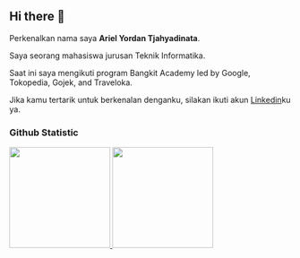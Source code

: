## Hi there 👋

Perkenalkan nama saya **Ariel Yordan Tjahyadinata**.<br>

Saya seorang mahasiswa jurusan Teknik Informatika.<br>

Saat ini saya mengikuti program Bangkit Academy led by Google, Tokopedia, Gojek, and Traveloka.<br>

Jika kamu tertarik untuk berkenalan denganku, silakan ikuti akun [Linkedin](https://www.linkedin.com/in/ariel-yordan/)ku ya.

### Github Statistic
<p align="left">
<a href="https://github.com/penuliscode">
  <img height="180em" src="https://github-readme-stats-eight-theta.vercel.app/api?username=penuliscode&show_icons=true&theme=algolia&include_all_commits=true&count_private=true"/>
  <img height="180em" src="https://github-readme-stats-eight-theta.vercel.app/api/top-langs/?username=penuliscode&layout=compact&layout=compact&theme=algolia"/>
</a>
</p>
